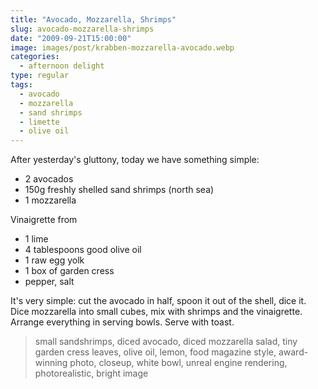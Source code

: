 ```yaml
---
title: "Avocado, Mozzarella, Shrimps"
slug: avocado-mozzarella-shrimps
date: "2009-09-21T15:00:00"
image: images/post/krabben-mozzarella-avocado.webp
categories: 
  - afternoon delight
type: regular  
tags: 
  - avocado
  - mozzarella
  - sand shrimps
  - limette
  - olive oil
---
```


After yesterday's gluttony, today we have something simple:

* 2 avocados
* 150g freshly shelled sand shrimps (north sea)
* 1 mozzarella
 
Vinaigrette from 
* 1 lime 
* 4 tablespoons good olive oil 
* 1 raw egg yolk 
* 1 box of garden cress 
* pepper, salt

It's very simple: cut the avocado in half, spoon it out of the shell, dice it. Dice mozzarella into small cubes, mix with shrimps and the vinaigrette. Arrange everything in serving bowls. Serve with toast.

> small sandshrimps, diced avocado, diced mozzarella salad, tiny garden cress leaves, olive oil, lemon, food magazine style, award-winning photo, closeup, white bowl, unreal engine rendering, photorealistic, bright image 